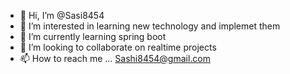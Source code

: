 - 👋 Hi, I’m @Sasi8454
- 👀 I’m interested in learning new technology and implemet them 
- 🌱 I’m currently learning spring boot
- 💞️ I’m looking to collaborate on realtime projects
- 📫 How to reach me ... Sashi8454@gmail.com

<!---
Sasi8454/Sasi8454 is a ✨ special ✨ repository because its `README.md` (this file) appears on your GitHub profile.
You can click the Preview link to take a look at your changes.
--->
